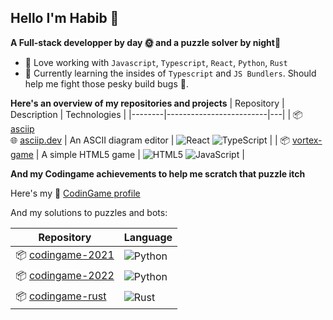 ## Hello I'm Habib 👋

**A Full-stack developper by day 🌞 and a puzzle solver by night🌛**

- 🔭 Love working with `Javascript`, `Typescript`, `React`, `Python`, `Rust`
- 🌱 Currently learning the insides of `Typescript` and `JS Bundlers`. Should help me fight those pesky build bugs 😤.

**Here's an overview of my repositories and projects**
| Repository | Description | Technologies  |
|--------|-------------------------|---|
| 📦 [asciip](https://github.com/hhourani27/asciip) <br/> 🌐 [asciip.dev](https://asciip.dev/) | An ASCII diagram editor | ![React](https://img.shields.io/badge/react-%2320232a.svg?style=flat&logo=react&logoColor=%2361DAFB) ![TypeScript](https://img.shields.io/badge/typescript-%23007ACC.svg?style=flat&logo=typescript&logoColor=white)  |
| 📦 [vortex-game](https://github.com/hhourani27/vortex-game) | A simple HTML5 game | ![HTML5](https://img.shields.io/badge/html5-%23E34F26.svg?style=falt&logo=html5&logoColor=white) ![JavaScript](https://img.shields.io/badge/javascript-%23323330.svg?style=flat&logo=javascript&logoColor=%23F7DF1E)  |


**And my Codingame achievements to help me scratch that puzzle itch**

Here's my 👾 [CodinGame profile](https://www.codingame.com/profile/c46427c758ddd94be96387d1173f957e9123581)

And my solutions to puzzles and bots:

| Repository    | Language    |
|-------------|-------------|
|📦 [codingame-2021](https://github.com/hhourani27/codingame-2021)|![Python](https://img.shields.io/badge/python-3670A0?style=flat&logo=python&logoColor=ffdd54)|
|📦 [codingame-2022](https://github.com/hhourani27/codingame-2022)|![Python](https://img.shields.io/badge/python-3670A0?style=flat&logo=python&logoColor=ffdd54)|
|📦 [codingame-rust](https://github.com/hhourani27/codingame-rust)|![Rust](https://img.shields.io/badge/rust-%23000000.svg?style=flat&logo=rust&logoColor=white)|

<!--
**hhourani27/hhourani27** is a ✨ _special_ ✨ repository because its `README.md` (this file) appears on your GitHub profile.

Here are some ideas to get you started:

- 🔭 I’m currently working on ...
- 🌱 I’m currently learning ...
- 👯 I’m looking to collaborate on ...
- 🤔 I’m looking for help with ...
- 💬 Ask me about ...
- 📫 How to reach me: ...
- 😄 Pronouns: ...
- ⚡ Fun fact: ...
-->
